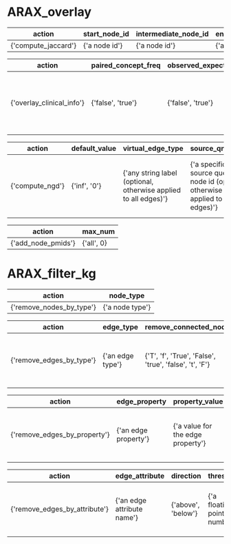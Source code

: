 # ARAX_overlay
| action | start_node_id | intermediate_node_id | end_node_id | virtual_edge_type |
|-----|-----|-----|-----|-----|
| {'compute_jaccard'} | {'a node id'} | {'a node id'} | {'a node id'} | {'any string label'} |

| action | paired_concept_freq | observed_expected_ratio | chi_square | virtual_edge_type | source_qnode_id | target_qnode_id |
|-----|-----|-----|-----|-----|-----|-----|
| {'overlay_clinical_info'} | {'false', 'true'} | {'false', 'true'} | {'false', 'true'} | {'any string label (optional, otherwise applied to all edges)'} | {'a specific source query node id (optional, otherwise applied to all edges)'} | {'a specific target query node id (optional, otherwise applied to all edges)'} |

| action | default_value | virtual_edge_type | source_qnode_id | target_qnode_id |
|-----|-----|-----|-----|-----|
| {'compute_ngd'} | {'inf', '0'} | {'any string label (optional, otherwise applied to all edges)'} | {'a specific source query node id (optional, otherwise applied to all edges)'} | {'a specific target query node id (optional, otherwise applied to all edges)'} |

| action | max_num |
|-----|-----|
| {'add_node_pmids'} | {'all', 0} |

# ARAX_filter_kg
| action | node_type |
|-----|-----|
| {'remove_nodes_by_type'} | {'a node type'} |

| action | edge_type | remove_connected_nodes | qnode_id |
|-----|-----|-----|-----|
| {'remove_edges_by_type'} | {'an edge type'} | {'T', 'f', 'True', 'False', 'true', 'false', 't', 'F'} | {'a specific query node id to remove'} |

| action | edge_property | property_value | remove_connected_nodes | qnode_id |
|-----|-----|-----|-----|-----|
| {'remove_edges_by_property'} | {'an edge property'} | {'a value for the edge property'} | {'T', 'f', 'True', 'False', 'true', 'false', 't', 'F'} | {'a specific query node id to remove'} |

| action | edge_attribute | direction | threshold | remove_connected_nodes | qnode_id |
|-----|-----|-----|-----|-----|-----|
| {'remove_edges_by_attribute'} | {'an edge attribute name'} | {'above', 'below'} | {'a floating point number'} | {'T', 'f', 'True', 'False', 'true', 'false', 't', 'F'} | {'a specific query node id to remove'} |

